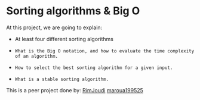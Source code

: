 # Sorting algorithms & Big O

At this project, we are going to explain:

- At least four different sorting algorithms
-     What is the Big O notation, and how to evaluate the time complexity of an algorithm.
-     How to select the best sorting algorithm for a given input.
-     What is a stable sorting algorithm.

This is a peer project done by:
[RimJoudi](https://github.com/RimJoudi "RimJoudi")
[maroua199525](https://github.com/maroua199525 "maroua199525")
